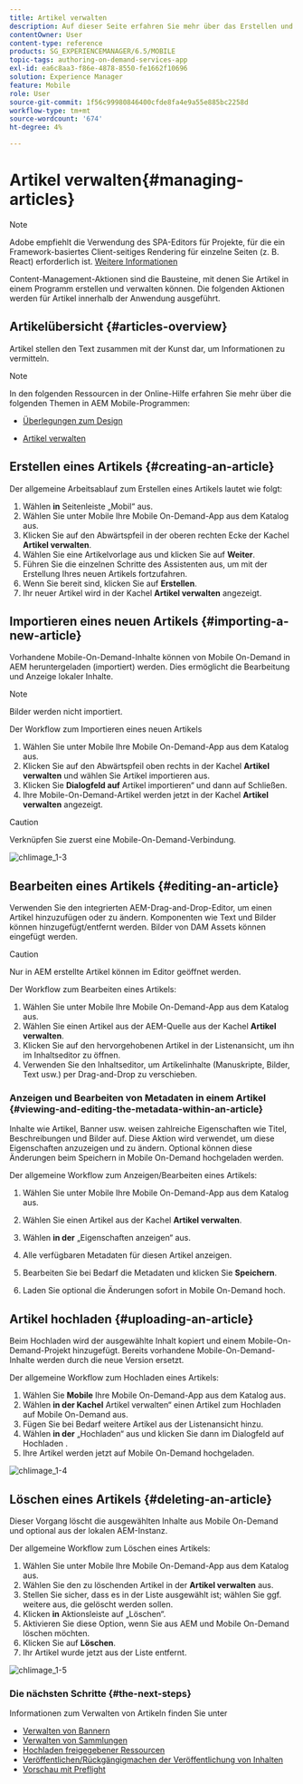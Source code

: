 ```yaml
---
title: Artikel verwalten
description: Auf dieser Seite erfahren Sie mehr über das Erstellen und Verwalten von Artikeln.
contentOwner: User
content-type: reference
products: SG_EXPERIENCEMANAGER/6.5/MOBILE
topic-tags: authoring-on-demand-services-app
exl-id: ea6c8aa3-f86e-4878-8550-fe1662f10696
solution: Experience Manager
feature: Mobile
role: User
source-git-commit: 1f56c99980846400cfde8fa4e9a55e885bc2258d
workflow-type: tm+mt
source-wordcount: '674'
ht-degree: 4%

---
```


# Artikel verwalten{#managing-articles}

>[!NOTE]
>
>Adobe empfiehlt die Verwendung des SPA-Editors für Projekte, für die ein Framework-basiertes Client-seitiges Rendering für einzelne Seiten (z. B. React) erforderlich ist. [Weitere Informationen](/help/sites-developing/spa-overview.md)

Content-Management-Aktionen sind die Bausteine, mit denen Sie Artikel in einem Programm erstellen und verwalten können. Die folgenden Aktionen werden für Artikel innerhalb der Anwendung ausgeführt.

## Artikelübersicht {#articles-overview}

Artikel stellen den Text zusammen mit der Kunst dar, um Informationen zu vermitteln.

>[!NOTE]
>
>In den folgenden Ressourcen in der Online-Hilfe erfahren Sie mehr über die folgenden Themen in AEM Mobile-Programmen:
>
>* [Überlegungen zum Design](https://helpx.adobe.com/digital-publishing-solution/help/design-app.html)
>
>* [Artikel verwalten](https://helpx.adobe.com/digital-publishing-solution/help/creating-articles.html)
>

## Erstellen eines Artikels {#creating-an-article}

Der allgemeine Arbeitsablauf zum Erstellen eines Artikels lautet wie folgt:

1. Wählen **in** Seitenleiste „Mobil“ aus.
1. Wählen Sie unter Mobile Ihre Mobile On-Demand-App aus dem Katalog aus.
1. Klicken Sie auf den Abwärtspfeil in der oberen rechten Ecke der Kachel **Artikel verwalten**.
1. Wählen Sie eine Artikelvorlage aus und klicken Sie auf **Weiter**.
1. Führen Sie die einzelnen Schritte des Assistenten aus, um mit der Erstellung Ihres neuen Artikels fortzufahren.
1. Wenn Sie bereit sind, klicken Sie auf **Erstellen**.
1. Ihr neuer Artikel wird in der Kachel **Artikel verwalten** angezeigt.

## Importieren eines neuen Artikels {#importing-a-new-article}

Vorhandene Mobile-On-Demand-Inhalte können von Mobile On-Demand in AEM heruntergeladen (importiert) werden. Dies ermöglicht die Bearbeitung und Anzeige lokaler Inhalte.

>[!NOTE]
>
>Bilder werden nicht importiert.

Der Workflow zum Importieren eines neuen Artikels

1. Wählen Sie unter Mobile Ihre Mobile On-Demand-App aus dem Katalog aus.
1. Klicken Sie auf den Abwärtspfeil oben rechts in der Kachel **Artikel verwalten** und wählen Sie Artikel importieren aus.
1. Klicken Sie **Dialogfeld auf** Artikel importieren“ und dann auf Schließen.
1. Ihre Mobile-On-Demand-Artikel werden jetzt in der Kachel **Artikel verwalten** angezeigt.

>[!CAUTION]
>
>Verknüpfen Sie zuerst eine Mobile-On-Demand-Verbindung.

![chlimage_1-3](assets/chlimage_1-3.gif)

## Bearbeiten eines Artikels {#editing-an-article}

Verwenden Sie den integrierten AEM-Drag-and-Drop-Editor, um einen Artikel hinzuzufügen oder zu ändern. Komponenten wie Text und Bilder können hinzugefügt/entfernt werden. Bilder von DAM Assets können eingefügt werden.

>[!CAUTION]
>
>Nur in AEM erstellte Artikel können im Editor geöffnet werden.

Der Workflow zum Bearbeiten eines Artikels:

1. Wählen Sie unter Mobile Ihre Mobile On-Demand-App aus dem Katalog aus.
1. Wählen Sie einen Artikel aus der AEM-Quelle aus der Kachel **Artikel verwalten**.
1. Klicken Sie auf den hervorgehobenen Artikel in der Listenansicht, um ihn im Inhaltseditor zu öffnen.
1. Verwenden Sie den Inhaltseditor, um Artikelinhalte (Manuskripte, Bilder, Text usw.) per Drag-and-Drop zu verschieben.

### Anzeigen und Bearbeiten von Metadaten in einem Artikel {#viewing-and-editing-the-metadata-within-an-article}

Inhalte wie Artikel, Banner usw. weisen zahlreiche Eigenschaften wie Titel, Beschreibungen und Bilder auf. Diese Aktion wird verwendet, um diese Eigenschaften anzuzeigen und zu ändern. Optional können diese Änderungen beim Speichern in Mobile On-Demand hochgeladen werden.

Der allgemeine Workflow zum Anzeigen/Bearbeiten eines Artikels:

1. Wählen Sie unter Mobile Ihre Mobile On-Demand-App aus dem Katalog aus.
1. Wählen Sie einen Artikel aus der Kachel **Artikel verwalten**.

1. Wählen **in der** „Eigenschaften anzeigen“ aus.
1. Alle verfügbaren Metadaten für diesen Artikel anzeigen.
1. Bearbeiten Sie bei Bedarf die Metadaten und klicken Sie **Speichern**.
1. Laden Sie optional die Änderungen sofort in Mobile On-Demand hoch.

## Artikel hochladen {#uploading-an-article}

Beim Hochladen wird der ausgewählte Inhalt kopiert und einem Mobile-On-Demand-Projekt hinzugefügt. Bereits vorhandene Mobile-On-Demand-Inhalte werden durch die neue Version ersetzt.

Der allgemeine Workflow zum Hochladen eines Artikels:

1. Wählen Sie **Mobile** Ihre Mobile On-Demand-App aus dem Katalog aus.
1. Wählen **in der Kachel** Artikel verwalten“ einen Artikel zum Hochladen auf Mobile On-Demand aus.
1. Fügen Sie bei Bedarf weitere Artikel aus der Listenansicht hinzu.
1. Wählen **in der** „Hochladen“ aus und klicken Sie dann im Dialogfeld auf Hochladen .
1. Ihre Artikel werden jetzt auf Mobile On-Demand hochgeladen.

![chlimage_1-4](assets/chlimage_1-4.gif)

## Löschen eines Artikels {#deleting-an-article}

Dieser Vorgang löscht die ausgewählten Inhalte aus Mobile On-Demand und optional aus der lokalen AEM-Instanz.

Der allgemeine Workflow zum Löschen eines Artikels:

1. Wählen Sie unter Mobile Ihre Mobile On-Demand-App aus dem Katalog aus.
1. Wählen Sie den zu löschenden Artikel in der **Artikel verwalten** aus.
1. Stellen Sie sicher, dass es in der Liste ausgewählt ist; wählen Sie ggf. weitere aus, die gelöscht werden sollen.
1. Klicken **in** Aktionsleiste auf „Löschen“.
1. Aktivieren Sie diese Option, wenn Sie aus AEM und Mobile On-Demand löschen möchten.
1. Klicken Sie auf **Löschen**.
1. Ihr Artikel wurde jetzt aus der Liste entfernt.

![chlimage_1-5](assets/chlimage_1-5.gif)

### Die nächsten Schritte {#the-next-steps}

Informationen zum Verwalten von Artikeln finden Sie unter

* [Verwalten von Bannern](/help/mobile/mobile-on-demand-managing-banners.md)
* [Verwalten von Sammlungen](/help/mobile/mobile-on-demand-managing-collections.md)
* [Hochladen freigegebener Ressourcen](/help/mobile/mobile-on-demand-shared-resources.md)
* [Veröffentlichen/Rückgängigmachen der Veröffentlichung von Inhalten](/help/mobile/mobile-on-demand-publishing-unpublishing.md)
* [Vorschau mit Preflight](/help/mobile/aem-mobile-manage-ondemand-services.md)
